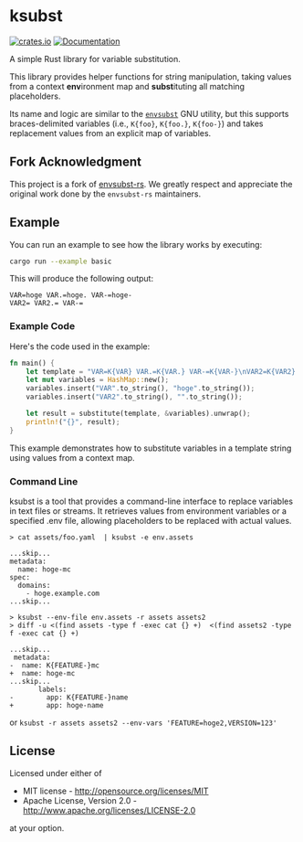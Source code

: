 # ksubst

[![crates.io](https://img.shields.io/crates/v/envsubst.svg)](https://crates.io/crates/envsubst)
[![Documentation](https://docs.rs/envsubst/badge.svg)](https://docs.rs/envsubst)

A simple Rust library for variable substitution.

This library provides helper functions for string manipulation,
taking values from a context **env**ironment map and **subst**ituting
all matching placeholders.

Its name and logic are similar to the [`envsubst`] GNU utility, but this supports braces-delimited variables (i.e., `K{foo}`, `K{foo.}`, `K{foo-}`) and takes replacement values from an explicit map of variables.


[`envsubst`]: https://www.gnu.org/software/gettext/manual/html_node/envsubst-Invocation.html

## Fork Acknowledgment

This project is a fork of [envsubst-rs](https://github.com/coreos/envsubst-rs). We greatly respect and appreciate the original work done by the `envsubst-rs` maintainers.

## Example

You can run an example to see how the library works by executing:

```bash
cargo run --example basic
```

This will produce the following output:

```
VAR=hoge VAR.=hoge. VAR-=hoge-
VAR2= VAR2.= VAR-=
```

### Example Code

Here's the code used in the example:

```rust
fn main() {
    let template = "VAR=K{VAR} VAR.=K{VAR.} VAR-=K{VAR-}\nVAR2=K{VAR2} VAR2.=K{VAR2.} VAR-=K{VAR2-}";
    let mut variables = HashMap::new();
    variables.insert("VAR".to_string(), "hoge".to_string());
    variables.insert("VAR2".to_string(), "".to_string());

    let result = substitute(template, &variables).unwrap();
    println!("{}", result);
}
```

This example demonstrates how to substitute variables in a template string using values from a context map.

### Command Line

ksubst is a tool that provides a command-line interface to replace variables in text files or streams. It retrieves values from environment variables or a specified .env file, allowing placeholders to be replaced with actual values.


```shell
> cat assets/foo.yaml  | ksubst -e env.assets

...skip...
metadata:
  name: hoge-mc
spec:
  domains:
    - hoge.example.com
...skip...
```

```shell
> ksubst --env-file env.assets -r assets assets2
> diff -u <(find assets -type f -exec cat {} +)  <(find assets2 -type f -exec cat {} +)

...skip...
 metadata:
-  name: K{FEATURE-}mc
+  name: hoge-mc
...skip...
       labels:
-        app: K{FEATURE-}name
+        app: hoge-name
```

or `ksubst -r assets assets2 --env-vars 'FEATURE=hoge2,VERSION=123'`

## License

Licensed under either of

* MIT license - <http://opensource.org/licenses/MIT>
* Apache License, Version 2.0 - <http://www.apache.org/licenses/LICENSE-2.0>

at your option.
